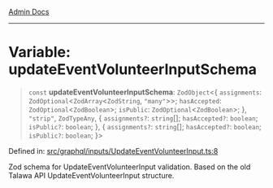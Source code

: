 [Admin Docs](/)

***

# Variable: updateEventVolunteerInputSchema

> `const` **updateEventVolunteerInputSchema**: `ZodObject`\<\{ `assignments`: `ZodOptional`\<`ZodArray`\<`ZodString`, `"many"`\>\>; `hasAccepted`: `ZodOptional`\<`ZodBoolean`\>; `isPublic`: `ZodOptional`\<`ZodBoolean`\>; \}, `"strip"`, `ZodTypeAny`, \{ `assignments?`: `string`[]; `hasAccepted?`: `boolean`; `isPublic?`: `boolean`; \}, \{ `assignments?`: `string`[]; `hasAccepted?`: `boolean`; `isPublic?`: `boolean`; \}\>

Defined in: [src/graphql/inputs/UpdateEventVolunteerInput.ts:8](https://github.com/Sourya07/talawa-api/blob/2dc82649c98e5346c00cdf926fe1d0bc13ec1544/src/graphql/inputs/UpdateEventVolunteerInput.ts#L8)

Zod schema for UpdateEventVolunteerInput validation.
Based on the old Talawa API UpdateEventVolunteerInput structure.
